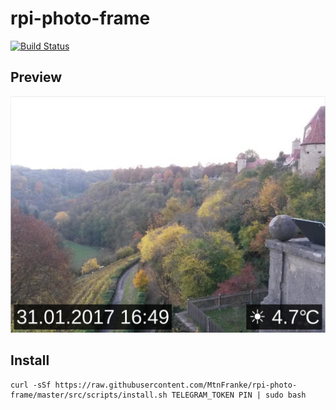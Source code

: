 # rpi-photo-frame

[![Build Status](https://travis-ci.org/MtnFranke/rpi-photo-frame.svg?branch=master)](https://travis-ci.org/MtnFranke/rpi-photo-frame)

## Preview

![Preview](https://github.com/MtnFranke/rpi-photo-frame/raw/master/doc/preview.png)

## Install

```
curl -sSf https://raw.githubusercontent.com/MtnFranke/rpi-photo-frame/master/src/scripts/install.sh TELEGRAM_TOKEN PIN | sudo bash
```
